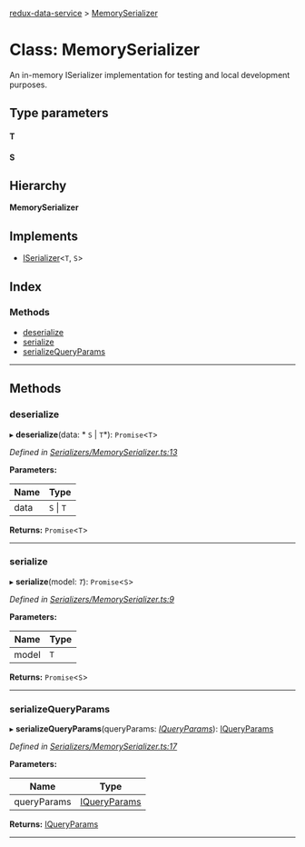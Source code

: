 [redux-data-service](../README.md) > [MemorySerializer](../classes/memoryserializer.md)

# Class: MemorySerializer

An in-memory ISerializer implementation for testing and local development purposes.

## Type parameters
#### T 
#### S 
## Hierarchy

**MemorySerializer**

## Implements

* [ISerializer](../interfaces/iserializer.md)<`T`, `S`>

## Index

### Methods

* [deserialize](memoryserializer.md#deserialize)
* [serialize](memoryserializer.md#serialize)
* [serializeQueryParams](memoryserializer.md#serializequeryparams)

---

## Methods

<a id="deserialize"></a>

###  deserialize

▸ **deserialize**(data: * `S` &#124; `T`*): `Promise`<`T`>

*Defined in [Serializers/MemorySerializer.ts:13](https://github.com/Rediker-Software/redux-data-service/blob/d832b55/src/Serializers/MemorySerializer.ts#L13)*

**Parameters:**

| Name | Type |
| ------ | ------ |
| data |  `S` &#124; `T`|

**Returns:** `Promise`<`T`>

___
<a id="serialize"></a>

###  serialize

▸ **serialize**(model: *`T`*): `Promise`<`S`>

*Defined in [Serializers/MemorySerializer.ts:9](https://github.com/Rediker-Software/redux-data-service/blob/d832b55/src/Serializers/MemorySerializer.ts#L9)*

**Parameters:**

| Name | Type |
| ------ | ------ |
| model | `T` |

**Returns:** `Promise`<`S`>

___
<a id="serializequeryparams"></a>

###  serializeQueryParams

▸ **serializeQueryParams**(queryParams: *[IQueryParams](../interfaces/iqueryparams.md)*): [IQueryParams](../interfaces/iqueryparams.md)

*Defined in [Serializers/MemorySerializer.ts:17](https://github.com/Rediker-Software/redux-data-service/blob/d832b55/src/Serializers/MemorySerializer.ts#L17)*

**Parameters:**

| Name | Type |
| ------ | ------ |
| queryParams | [IQueryParams](../interfaces/iqueryparams.md) |

**Returns:** [IQueryParams](../interfaces/iqueryparams.md)

___

